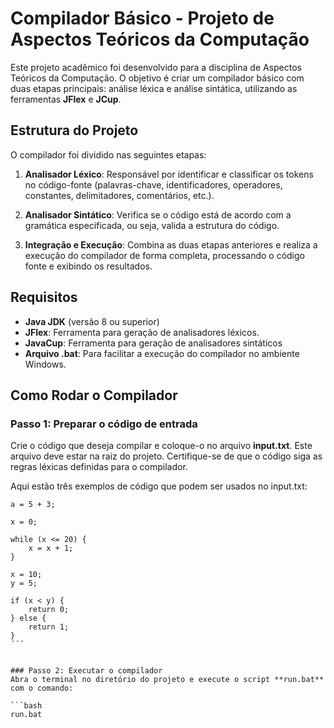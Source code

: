 # Compilador Básico - Projeto de Aspectos Teóricos da Computação

Este projeto acadêmico foi desenvolvido para a disciplina de Aspectos Teóricos da Computação. O objetivo é criar um compilador básico com duas etapas principais: análise léxica e análise sintática, utilizando as ferramentas **JFlex** e **JCup**.

## Estrutura do Projeto

O compilador foi dividido nas seguintes etapas:

1. **Analisador Léxico**: Responsável por identificar e classificar os tokens no código-fonte (palavras-chave, identificadores, operadores, constantes, delimitadores, comentários, etc.).

2. **Analisador Sintático**: Verifica se o código está de acordo com a gramática especificada, ou seja, valida a estrutura do código.

3. **Integração e Execução**: Combina as duas etapas anteriores e realiza a execução do compilador de forma completa, processando o código fonte e exibindo os resultados.

## Requisitos

- **Java JDK** (versão 8 ou superior)
- **JFlex**: Ferramenta para geração de analisadores léxicos.
- **JavaCup**: Ferramenta para geração de analisadores sintáticos
- **Arquivo .bat**: Para facilitar a execução do compilador no ambiente Windows.

## Como Rodar o Compilador

### Passo 1: Preparar o código de entrada
Crie o código que deseja compilar e coloque-o no arquivo **input.txt**. Este arquivo deve estar na raiz do projeto. Certifique-se de que o código siga as regras léxicas definidas para o compilador.

Aqui estão três exemplos de código que podem ser usados no input.txt:
```
a = 5 + 3;
```

```
x = 0;

while (x <= 20) {
    x = x + 1;
}
```

```
x = 10;
y = 5;

if (x < y) {
    return 0;
} else {
    return 1;
}
´´´


### Passo 2: Executar o compilador
Abra o terminal no diretório do projeto e execute o script **run.bat** com o comando:

```bash
run.bat
